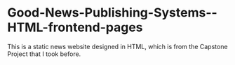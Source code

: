 # Good-News-Publishing-Systems--HTML-frontend-pages
This is a static news website designed in HTML, which is from the Capstone Project that I took before.
